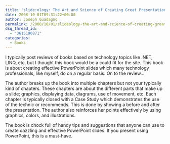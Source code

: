 ```yaml
---
title: 'slide:ology: The Art and Science of Creating Great Presentations'
date: 2008-10-01T09:31:22+00:00
author: Joseph Guadagno
permalink: /2008/10/01/slideology-the-art-and-science-of-creating-great-presentations/
dsq_thread_id:
  - "3615190871"
categories:
  - Books
---
```

I typically post reviews of books based on technology topics like .NET, LINQ, etc. but I thought this book would be a could fit for the site.  This book is about creating effective PowerPoint slides which many technology professionals, like myself, do on a regular basis. On to the review...

The author breaks up the book into multiple chapters but not your typically kind of chapters.  These chapters are about the different parts that make up a slide; graphics, displaying data, diagrams, use of movement, etc.  Each chapter is typically closed with a Case Study which demonstrates the use of the technic or recommends. This is done by showing a before and after the presentation.  The author also reinforces her points effectively by using graphics, colors, and illustrations.

The book is chock full of handy tips and suggestions that anyone can use to create dazzling and effective PowerPoint slides.  If you present using PowerPoint, this is a must-have.